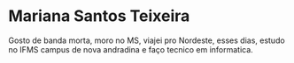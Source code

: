 # Mariana Santos Teixeira

Gosto de banda morta, moro no MS, viajei pro Nordeste, esses dias, estudo no IFMS campus de nova andradina e faço tecnico em informatica.
